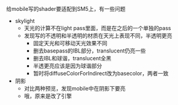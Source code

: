 给mobile写的shader要适配到SM5上，有一些问题
* skylight
  * 天光的计算不在light pass里面，而是在之后的一个单独的pass
  * 发现写的不透明和半透明的材质在天光上表现不同，半透明更亮
    * 固定天光和可移动天光效果不同
    * 删去basepass的IBL部分，translucent仍亮一些
    * 删去IBL和球谐，translucent全黑
    * 半透更亮应该是因为球谐部分
    * 暂时将diffuseColorForIndirect改为basecolor，两者一致
* 阴影
  * 对比两种预览，发现mobile中在阴影下要亮
  * 哦，原来是改了引擎